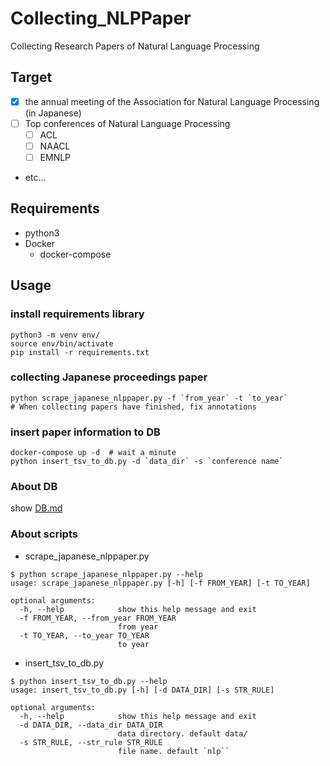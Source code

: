 # Collecting\_NLPPaper

Collecting Research Papers of Natural Language Processing

## Target

- [x] the annual meeting of the Association for Natural Language Processing (in Japanese)
- [ ] Top conferences of Natural Language Processing
  - [ ] ACL
  - [ ] NAACL
  - [ ] EMNLP
- etc...

## Requirements

- python3
- Docker
  - docker-compose

## Usage

### install requirements library

```shell
python3 -m venv env/
source env/bin/activate
pip install -r requirements.txt
```

### collecting Japanese proceedings paper

```shell
python scrape_japanese_nlppaper.py -f `from_year` -t `to_year`
# When collecting papers have finished, fix annotations
```

### insert paper information to DB

```shell
docker-compose up -d  # wait a minute
python insert_tsv_to_db.py -d `data_dir` -s `conference name`
```


### About DB
show [DB.md](https://github.com/s14t284/Collecting_NLPPaper/blob/master/DB.md)


### About scripts

- scrape\_japanese\_nlppaper.py

```shell
$ python scrape_japanese_nlppaper.py --help
usage: scrape_japanese_nlppaper.py [-h] [-f FROM_YEAR] [-t TO_YEAR]

optional arguments:
  -h, --help            show this help message and exit
  -f FROM_YEAR, --from_year FROM_YEAR
                        from year
  -t TO_YEAR, --to_year TO_YEAR
                        to year
```

- insert\_tsv\_to\_db.py

```shell
$ python insert_tsv_to_db.py --help
usage: insert_tsv_to_db.py [-h] [-d DATA_DIR] [-s STR_RULE]

optional arguments:
  -h, --help            show this help message and exit
  -d DATA_DIR, --data_dir DATA_DIR
                        data directory. default data/
  -s STR_RULE, --str_rule STR_RULE
                        file name. default `nlp``
```
